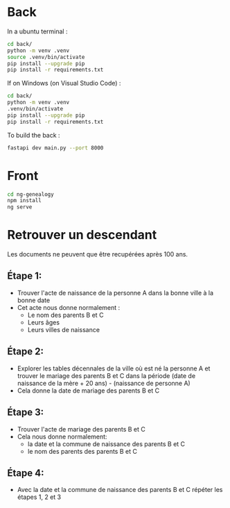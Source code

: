 # Back

In a ubuntu terminal :
```sh
cd back/
python -m venv .venv
source .venv/bin/activate
pip install --upgrade pip
pip install -r requirements.txt
```
If on Windows (on Visual Studio Code) : 
```sh
cd back/
python -m venv .venv
.venv/bin/activate
pip install --upgrade pip
pip install -r requirements.txt
```

To build the back :
```sh
fastapi dev main.py --port 8000
```

# Front
```sh
cd ng-genealogy
npm install
ng serve
```


# Retrouver un descendant
Les documents ne peuvent que être recupérées après 100 ans.
## Étape 1:
- Trouver l'acte de naissance de la personne A dans la bonne ville à la bonne date
- Cet acte nous donne normalement :
  - Le nom des parents B et C
  - Leurs âges
  - Leurs villes de naissance
## Étape 2:
- Explorer les tables décennales de la ville où est né la personne A et trouver le mariage des parents B et C dans la période (date de naissance de la mère + 20 ans) - (naissance de personne A)
- Cela donne la date de mariage des parents B et C
## Étape 3:
- Trouver l'acte de mariage des parents B et C
- Cela nous donne normalement:
  - la date et la commune de naissance des parents B et C
  - le nom des parents des parents B et C
## Étape 4:
- Avec la date et la commune de naissance des parents B et C répéter les étapes 1, 2 et 3
